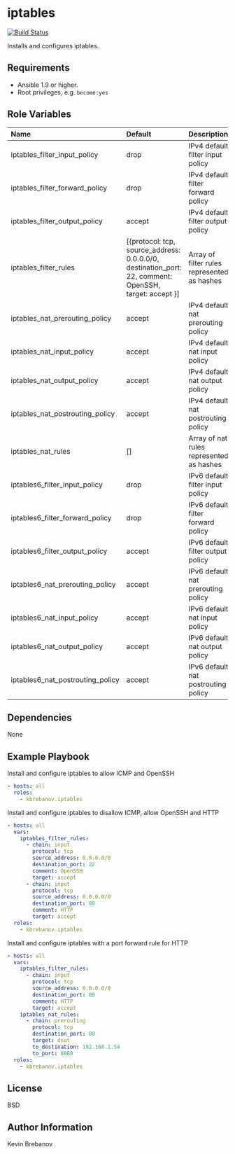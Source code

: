 iptables
========

[![Build Status](https://travis-ci.org/kbrebanov/ansible-iptables.svg?branch=master)](https://travis-ci.org/kbrebanov/ansible-iptables)

Installs and configures iptables.

Requirements
------------

- Ansible 1.9 or higher.
- Root privileges, e.g. `become:yes`

Role Variables
--------------

| Name                             | Default                                                                                               | Description                                 |
|:---------------------------------|:------------------------------------------------------------------------------------------------------|:--------------------------------------------|
| iptables_filter_input_policy     | drop                                                                                                  | IPv4 default filter input policy            |
| iptables_filter_forward_policy   | drop                                                                                                  | IPv4 default filter forward policy          |
| iptables_filter_output_policy    | accept                                                                                                | IPv4 default filter output policy           |
| iptables_filter_rules            | [{protocol: tcp, source_address: 0.0.0.0/0, destination_port: 22, comment: OpenSSH, target: accept }] | Array of filter rules represented as hashes |
| iptables_nat_prerouting_policy   | accept                                                                                                | IPv4 default nat prerouting policy          |
| iptables_nat_input_policy        | accept                                                                                                | IPv4 default nat input policy               |
| iptables_nat_output_policy       | accept                                                                                                | IPv4 default nat output policy              |
| iptables_nat_postrouting_policy  | accept                                                                                                | IPv4 default nat postrouting policy         |
| iptables_nat_rules               | []                                                                                                    | Array of nat rules represented as hashes    |
| iptables6_filter_input_policy    | drop                                                                                                  | IPv6 default filter input policy            |
| iptables6_filter_forward_policy  | drop                                                                                                  | IPv6 default filter forward policy          |
| iptables6_filter_output_policy   | accept                                                                                                | IPv6 default filter output policy           |
| iptables6_nat_prerouting_policy  | accept                                                                                                | IPv6 default nat prerouting policy          |
| iptables6_nat_input_policy       | accept                                                                                                | IPv6 default nat input policy               |
| iptables6_nat_output_policy      | accept                                                                                                | IPv6 default nat output policy              |
| iptables6_nat_postrouting_policy | accept                                                                                                | IPv6 default nat postrouting policy         |

Dependencies
------------

None

Example Playbook
----------------

Install and configure iptables to allow ICMP and OpenSSH
```yaml
- hosts: all
  roles:
    - kbrebanov.iptables
```

Install and configure iptables to disallow ICMP, allow OpenSSH and HTTP
```yaml
- hosts: all
  vars:
    iptables_filter_rules:
      - chain: input
        protocol: tcp
        source_address: 0.0.0.0/0
        destination_port: 22
        comment: OpenSSH
        target: accept
      - chain: input
        protocol: tcp
        source_address: 0.0.0.0/0
        destination_port: 80
        comment: HTTP
        target: accept
  roles:
    - kbrebanov.iptables
```

Install and configure iptables with a port forward rule for HTTP
```yaml
- hosts: all
  vars:
    iptables_filter_rules:
      - chain: input
        protocol: tcp
        source_address: 0.0.0.0/0
        destination_port: 80
        comment: HTTP
        target: accept
    iptables_nat_rules:
      - chain: prerouting
        protocol: tcp
        destination_port: 80
        target: dnat
        to_destination: 192.168.1.54
        to_port: 8080
  roles:
    - kbrebanov.iptables
```

License
-------

BSD

Author Information
------------------

Kevin Brebanov
